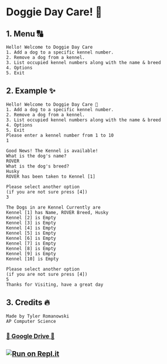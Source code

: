 <h1> Doggie Day Care! 🐾 </h1>
<h2>1. Menu 🔠</h2>
    
    Hello! Welcome to Doggie Day Care
    1. Add a dog to a specific kennel number.
    2. Remove a dog from a kennel.
    3. List occupied kennel numbers along with the name & breed
    4. Options
    5. Exit

<h2>2. Example ✨</h2>


    Hello! Welcome to Doggie Day Care 🐾
    1. Add a dog to a specific kennel number.
    2. Remove a dog from a kennel.
    3. List occupied kennel numbers along with the name & breed
    4. Options
    5. Exit
    Please enter a kennel number from 1 to 10
    1

    Good News! The Kennel is available!
    What is the dog's name?
    ROVER
    What is the dog's breed?
    Husky
    ROVER has been taken to Kennel [1]

    Please select another option
    (if you are not sure press [4])
    3

    The Dogs in are Kennel Currently are
    Kennel [1] has Name, ROVER Breed, Husky
    Kennel [2] is Empty
    Kennel [3] is Empty
    Kennel [4] is Empty
    Kennel [5] is Empty
    Kennel [6] is Empty
    Kennel [7] is Empty
    Kennel [8] is Empty
    Kennel [9] is Empty
    Kennel [10] is Empty

    Please select another option
    (if you are not sure press [4])
    5
    Thanks for Visiting, have a great day

<h2>3. Credits 🔥</h2>

    Made by Tyler Romanowski
    AP Computer Science





[<h3> 💾 Google Drive 💾 <h3> ](https://drive.google.com/file/d/1qv5muQt9ls8_pbK57Qdk549F02qUoMsl/view)
[![Run on Repl.it](https://repl.it/badge/github/tr20229970/Doggy1)](https://repl.it/github/tr20229970/Doggy)
